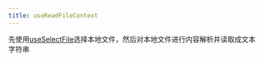 ```yaml
---
title: useReadFileContext
---
```


先使用[useSelectFile](../../useSelectFile/docs/)选择本地文件，然后对本地文件进行内容解析并读取成文本字符串

<preview path="./demo.vue" title="@niu-tools/vue3" description="useReadFileContext"></preview>
